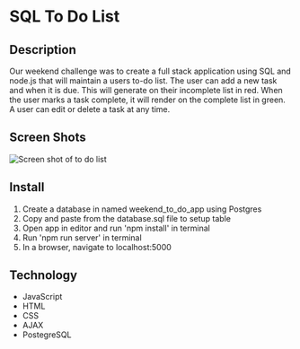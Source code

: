# SQL To Do List

## Description

Our weekend challenge was to create a full stack application using SQL and node.js that will maintain a users to-do list. The user can add a new task and when it is due. This will generate on their incomplete list in red. When the user marks a task complete, it will render on the complete list in green. A user can edit or delete a task at any time.

## Screen Shots

![Screen shot of to do list](./images/screenShot1.png)

## Install

1. Create a database in named weekend_to_do_app using Postgres
2. Copy and paste from the database.sql file to setup table
3. Open app in editor and run 'npm install' in terminal
4. Run 'npm run server' in terminal
5. In a browser, navigate to localhost:5000

## Technology

- JavaScript
- HTML
- CSS
- AJAX
- PostegreSQL
